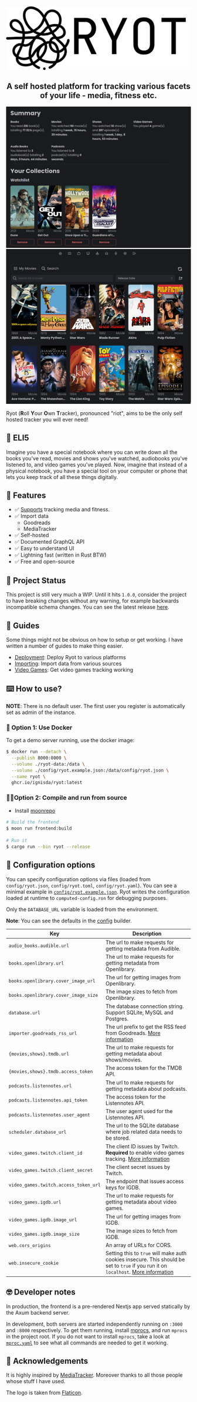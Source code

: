 <p align="center">
  <img src="/apps/frontend/public/ryot-logo.png">
</p>

<h2 align="center">
  A self hosted platform for tracking various facets of your life - media,
  fitness etc.
</h2>

![Dashboard Screenshot](/docs/assets/dashboard-screenshot.png)
![Mine Screenshot](/docs/assets/mine-screenshot.png)

Ryot (**R**oll **Y**our **O**wn **T**racker), pronounced "riot", aims to be the
only self hosted tracker you will ever need!

## 📝 ELI5

Imagine you have a special notebook where you can write down all the books
you've read, movies and shows you've watched, audiobooks you've listened to, and
video games you've played. Now, imagine that instead of a physical notebook, you
have a special tool on your computer or phone that lets you keep track of all
these things digitally.

## 🚀 Features

- ✅ [Supports](https://github.com/IgnisDa/ryot/discussions/4) tracking media and fitness.
- ✅ Import data
  - Goodreads
  - MediaTracker
- ✅ Self-hosted
- ✅ Documented GraphQL API
- ✅ Easy to understand UI
- ✅ Lightning fast (written in Rust BTW)
- ✅ Free and open-source

## 🧪 Project Status

This project is still very much a WIP. Until it hits `1.0.0`, consider the project
to have breaking changes without any warning, for example backwards incompatible
schema changes. You can see the latest release
[here](https://github.com/IgnisDa/ryot/releases).

## 📖 Guides

Some things might not be obvious on how to setup or get working. I have written
a number of guides to make thing easier.

- [Deployment](/docs/guides/deployment.md): Deploy Ryot to various platforms
- [Importing](/docs/guides/importing.md): Import data from various sources
- [Video Games](/docs/guides/video-games.md): Get video games tracking working

## ⌨️ How to use?

**NOTE**: There is no default user. The first user you register is automatically
set as admin of the instance.

### 🐳 Option 1: Use Docker

To get a demo server running, use the docker image:

```bash
$ docker run --detach \
  --publish 8000:8000 \
  --volume ./ryot-data:/data \
  --volume ./config/ryot.example.json:/data/config/ryot.json \
  --name ryot \
  ghcr.io/ignisda/ryot:latest
```

### 🧑‍💻Option 2: Compile and run from source

- Install [moonrepo](https://moonrepo.dev/https://moonrepo.dev/)

```bash
# Build the frontend
$ moon run frontend:build

# Run it
$ cargo run --bin ryot --release
```

## 🔧 Configuration options

You can specify configuration options via files (loaded from `config/ryot.json`,
`config/ryot.toml`, `config/ryot.yaml`). You can see a minimal example in
[`config/ryot.example.json`](config/ryot.example.json). Ryot writes the
configuration loaded at runtime to `computed-config.ron` for debugging purposes.

Only the `DATABASE_URL` variable is loaded from the environment.

**Note**: You can see the defaults in the [config](apps/backend/src/config.rs)
builder.

| Key                                   | Description                                                                                                                                                                       |
| ------------------------------------- | --------------------------------------------------------------------------------------------------------------------------------------------------------------------------------- |
| `audio_books.audible.url`             | The url to make requests for getting metadata from Audible.                                                                                                                       |
| `books.openlibrary.url`               | The url to make requests for getting metadata from Openlibrary.                                                                                                                   |
| `books.openlibrary.cover_image_url`   | The url for getting images from Openlibrary.                                                                                                                                      |
| `books.openlibrary.cover_image_size`  | The image sizes to fetch from Openlibrary.                                                                                                                                        |
| `database.url`                        | The database connection string. Support SQLite, MySQL and Postgres.                                                                                                               |
| `importer.goodreads_rss_url`          | The url prefix to get the RSS feed from Goodreads. [More information](/docs/guides/importing.md)                                                                                  |
| `{movies,shows}.tmdb.url`             | The url to make requests for getting metadata about shows/movies.                                                                                                                 |
| `{movies,shows}.tmdb.access_token`    | The access token for the TMDB API.                                                                                                                                                |
| `podcasts.listennotes.url`            | The url to make requests for getting metadata about podcasts.                                                                                                                     |
| `podcasts.listennotes.api_token`      | The access token for the Listennotes API.                                                                                                                                         |
| `podcasts.listennotes.user_agent`     | The user agent used for the Listennotes API.                                                                                                                                      |
| `scheduler.database_url`              | The url to the SQLite database where job related data needs to be stored.                                                                                                         |
| `video_games.twitch.client_id`        | The client ID issues by Twitch. **Required** to enable video games tracking. [More information](/docs/guides/video-games.md)                                                      |
| `video_games.twitch.client_secret`    | The client secret issues by Twitch.                                                                                                                                               |
| `video_games.twitch.access_token_url` | The endpoint that issues access keys for IGDB.                                                                                                                                    |
| `video_games.igdb.url`                | The url to make requests for getting metadata about video games.                                                                                                                  |
| `video_games.igdb.image_url`          | The url for getting images from IGDB.                                                                                                                                             |
| `video_games.igdb.image_size`         | The image sizes to fetch from IGDB.                                                                                                                                               |
| `web.cors_origins`                    | An array of URLs for CORS.                                                                                                                                                        |
| `web.insecure_cookie`                 | Setting this to `true` will make auth cookies insecure. This should be set to `true` if you run it on `localhost`. [More information](https://github.com/IgnisDa/ryot/issues/23#) |

## 🤓 Developer notes

In production, the frontend is a pre-rendered Nextjs app served statically by the
Axum backend server.

In development, both servers are started independently running on `:3000` and
`:8000` respectively. To get them running, install [mprocs](https://github.com/pvolok/mprocs),
and run `mprocs` in the project root. If you do not want to install `mprocs`,
take a look at [`mproc.yaml`](./mprocs.yaml) to see what all commands are
needed to get it working.

## 🙏 Acknowledgements

It is highly inspired by [MediaTracker](https://github.com/bonukai/MediaTracker).
Moreover thanks to all those people whose stuff I have used.

The logo is taken from [Flaticon](https://www.flaticon.com/free-icon/mess_4789882?term=chaos&page=1&position=2&origin=tag&related_id=4789882).
